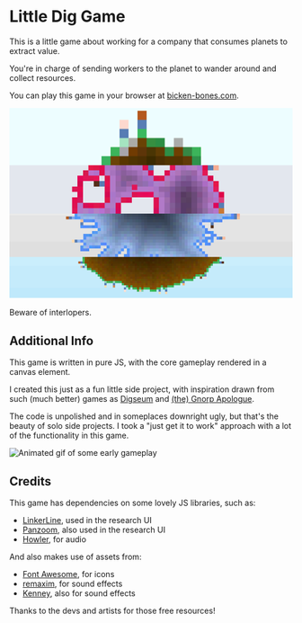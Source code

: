 # Little Dig Game

This is a little game about working for a company that consumes planets to extract value.

You're in charge of sending workers to the planet to wander around and collect resources.

You can play this game in your browser at [bicken-bones.com](https://bicken-bones.com/).

![Image showing a composite of the 4 planets in the game](/documentation/slices.png)

Beware of interlopers.

## Additional Info

This game is written in pure JS, with the core gameplay rendered in a canvas element.

I created this just as a fun little side project, with inspiration drawn from such (much better) games as [Digseum](https://store.steampowered.com/app/3361470/Digseum/) and [(the) Gnorp Apologue](https://store.steampowered.com/app/1473350/the_Gnorp_Apologue/).

The code is unpolished and in someplaces downright ugly, but that's the beauty of solo side projects. I took a "just get it to work" approach with a lot of the functionality in this game.

![Animated gif of some early gameplay](/documentation/gameplay.gif)

## Credits

This game has dependencies on some lovely JS libraries, such as:

-   [LinkerLine](https://github.com/AhmedAyachi/LinkerLine), used in the research UI
-   [Panzoom](https://github.com/timmywil/panzoom), also used in the research UI
-   [Howler](https://github.com/goldfire/howler.js), for audio

And also makes use of assets from:

-   [Font Awesome](https://fontawesome.com/), for icons
-   [remaxim](https://opengameart.org/users/remaxim), for sound effects
-   [Kenney](https://kenney.nl/), also for sound effects

Thanks to the devs and artists for those free resources!
